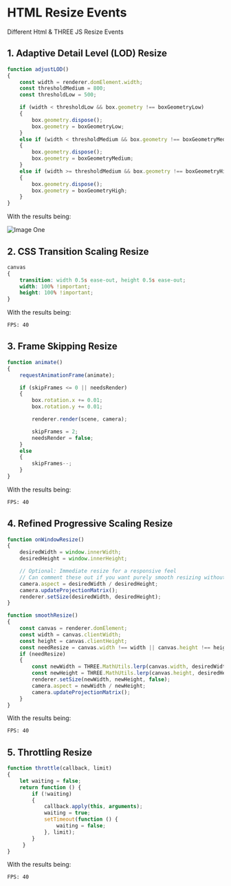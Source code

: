 # HTML Resize Events

Different Html &amp; THREE JS Resize Events

## 1. Adaptive Detail Level (LOD) Resize

```js
function adjustLOD()
{
    const width = renderer.domElement.width;
    const thresholdMedium = 800;
    const thresholdLow = 500;

    if (width < thresholdLow && box.geometry !== boxGeometryLow)
    {
        box.geometry.dispose();
        box.geometry = boxGeometryLow;
    }
    else if (width < thresholdMedium && box.geometry !== boxGeometryMedium)
    {
        box.geometry.dispose();
        box.geometry = boxGeometryMedium;
    }
    else if (width >= thresholdMedium && box.geometry !== boxGeometryHigh)
    {
        box.geometry.dispose();
        box.geometry = boxGeometryHigh;
    }
}
```

With the results being:

![Image One](https://github.com/jaketgm/HTML-Resize-Events/blob/main/Fps-Result-LOD.gif)

## 2. CSS Transition Scaling Resize

```css
canvas 
{
    transition: width 0.5s ease-out, height 0.5s ease-out;
    width: 100% !important;
    height: 100% !important;
}
```

With the results being:

```bash
FPS: 40
```

## 3. Frame Skipping Resize

```js
function animate()
{
    requestAnimationFrame(animate);

    if (skipFrames <= 0 || needsRender)
    {
        box.rotation.x += 0.01;
        box.rotation.y += 0.01;

        renderer.render(scene, camera);

        skipFrames = 2;
        needsRender = false;
    }
    else 
    {
        skipFrames--;
    }
}
```

With the results being:

```bash
FPS: 40
```

## 4. Refined Progressive Scaling Resize

```js
function onWindowResize() 
{
    desiredWidth = window.innerWidth;
    desiredHeight = window.innerHeight;

    // Optional: Immediate resize for a responsive feel
    // Can comment these out if you want purely smooth resizing without immediate adjustment
    camera.aspect = desiredWidth / desiredHeight;
    camera.updateProjectionMatrix();
    renderer.setSize(desiredWidth, desiredHeight);
}

function smoothResize() 
{
    const canvas = renderer.domElement;
    const width = canvas.clientWidth;
    const height = canvas.clientHeight;
    const needResize = canvas.width !== width || canvas.height !== height;
    if (needResize) 
    {
        const newWidth = THREE.MathUtils.lerp(canvas.width, desiredWidth, 0.05);
        const newHeight = THREE.MathUtils.lerp(canvas.height, desiredHeight, 0.05);
        renderer.setSize(newWidth, newHeight, false);
        camera.aspect = newWidth / newHeight;
        camera.updateProjectionMatrix();
    }
}
```

With the results being:

```bash
FPS: 40
```

## 5. Throttling Resize

```js
function throttle(callback, limit) 
{
    let waiting = false;
    return function () {
        if (!waiting) 
        {
            callback.apply(this, arguments);
            waiting = true;
            setTimeout(function () {
                waiting = false;
            }, limit);
        }
     }
}
```

With the results being:

```bash
FPS: 40
```
